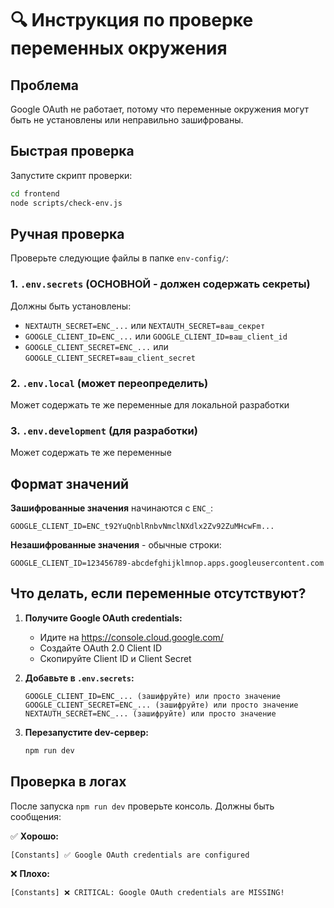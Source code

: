 # 🔍 Инструкция по проверке переменных окружения

## Проблема
Google OAuth не работает, потому что переменные окружения могут быть не установлены или неправильно зашифрованы.

## Быстрая проверка

Запустите скрипт проверки:
```bash
cd frontend
node scripts/check-env.js
```

## Ручная проверка

Проверьте следующие файлы в папке `env-config/`:

### 1. `.env.secrets` (ОСНОВНОЙ - должен содержать секреты)
Должны быть установлены:
- `NEXTAUTH_SECRET=ENC_...` или `NEXTAUTH_SECRET=ваш_секрет`
- `GOOGLE_CLIENT_ID=ENC_...` или `GOOGLE_CLIENT_ID=ваш_client_id`
- `GOOGLE_CLIENT_SECRET=ENC_...` или `GOOGLE_CLIENT_SECRET=ваш_client_secret`

### 2. `.env.local` (может переопределить)
Может содержать те же переменные для локальной разработки

### 3. `.env.development` (для разработки)
Может содержать те же переменные

## Формат значений

**Зашифрованные значения** начинаются с `ENC_`:
```
GOOGLE_CLIENT_ID=ENC_t92YuQnblRnbvNmclNXdlx2Zv92ZuMHcwFm...
```

**Незашифрованные значения** - обычные строки:
```
GOOGLE_CLIENT_ID=123456789-abcdefghijklmnop.apps.googleusercontent.com
```

## Что делать, если переменные отсутствуют?

1. **Получите Google OAuth credentials:**
   - Идите на https://console.cloud.google.com/
   - Создайте OAuth 2.0 Client ID
   - Скопируйте Client ID и Client Secret

2. **Добавьте в `.env.secrets`:**
   ```
   GOOGLE_CLIENT_ID=ENC_... (зашифруйте) или просто значение
   GOOGLE_CLIENT_SECRET=ENC_... (зашифруйте) или просто значение
   NEXTAUTH_SECRET=ENC_... (зашифруйте) или просто значение
   ```

3. **Перезапустите dev-сервер:**
   ```bash
   npm run dev
   ```

## Проверка в логах

После запуска `npm run dev` проверьте консоль. Должны быть сообщения:

✅ **Хорошо:**
```
[Constants] ✅ Google OAuth credentials are configured
```

❌ **Плохо:**
```
[Constants] ❌ CRITICAL: Google OAuth credentials are MISSING!
```

